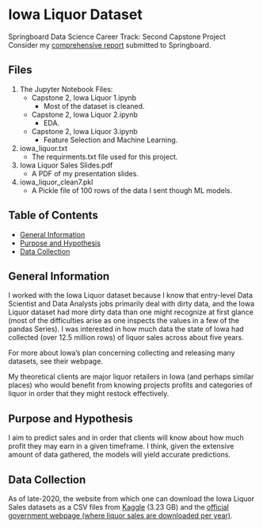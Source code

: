 # Iowa Liquor Dataset
Springboard Data Science Career Track: Second Capstone Project <br>
Consider my [comprehensive report](https://docs.google.com/document/d/16S59blK0b-MhBfha9J6h2mi3vIbS0uO3Z3Vf3bDTovo/edit?usp=sharing) submitted to Springboard.

## Files
1. The Jupyter Notebook Files:
   * Capstone 2, Iowa Liquor 1.ipynb
      * Most of the dataset is cleaned.
   * Capstone 2, Iowa Liquor 2.ipynb
      * EDA.
   * Capstone 2, Iowa Liquor 3.ipynb
      * Feature Selection and Machine Learning.
2. iowa_liquor.txt
   * The requirments.txt file used for this project.
3. Iowa Liquor Sales Slides.pdf
   * A PDF of my presentation slides.
4. iowa_liquor_clean7.pkl
   * A Pickle file of 100 rows of the data I sent though ML models.

<!-- TABLE OF CONTENTS -->
## Table of Contents

* [General Information](#general-information)
* [Purpose and Hypothesis](#purpose-and-hypothesis)
* [Data Collection](#data-collection)



<!-- ABOUT THE PROJECT -->
## General Information
I worked with the Iowa Liquor dataset because I know that entry-level Data Scientist and Data Analysts jobs primarily deal with dirty data, and the Iowa Liquor dataset had more dirty data than one might recognize at first glance (most of the difficulties arise as one inspects the values in a few of the pandas Series). I was interested in how much data the state of Iowa had collected (over 12.5 million rows) of liquor sales across about five years.

For more about Iowa’s plan concerning collecting and releasing many datasets, see their webpage.

My theoretical clients are major liquor retailers in Iowa (and perhaps similar places) who would benefit from knowing projects profits and categories of liquor in order that they might restock effectively. 

## Purpose and Hypothesis
I aim to predict sales and in order that clients will know about how much profit they may earn in a given timeframe. I think, given the extensive amount of data gathered, the models will yield accurate predictions. 

## Data Collection
As of late-2020, the website from which one can download the Iowa Liquor Sales datasets as a CSV files from [Kaggle](https://www.kaggle.com/residentmario/iowa-liquor-sales) (3.23 GB) and the [official government webpage (where liquor sales are downloaded per year)](https://data.iowa.gov/Sales-Distribution/Iowa-Liquor-Sales/m3tr-qhgy).
